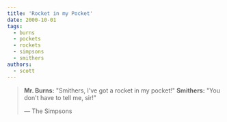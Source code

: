 ```yaml
---
title: 'Rocket in my Pocket'
date: 2000-10-01
tags:
  - burns
  - pockets
  - rockets
  - simpsons
  - smithers
authors:
  - scott
---
```


> **Mr. Burns:** "Smithers, I've got a rocket in my pocket!" **Smithers:** "You don't have to tell me, sir!"
>
> — The Simpsons
